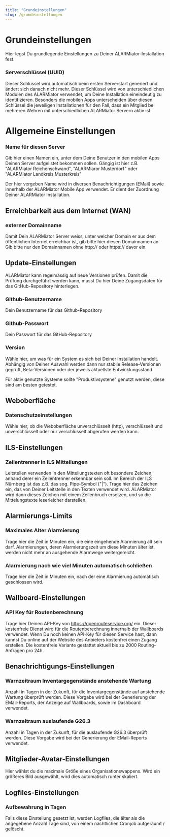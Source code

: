 ```yaml
---
title: "Grundeinstellungen"
slug: /grundeinstellungen
---
```


# Grundeinstellungen

Hier legst Du grundlegende Einstellungen zu Deiner ALARMiator-Installation fest.




### **Serverschlüssel (UUID)**



Dieser Schlüssel wird automatisch beim ersten Serverstart generiert und ändert sich danach nicht mehr. Dieser Schlüssel wird von unterschiedlichen Modulen des ALARMiator verwendet, um Deine Installation eineindeutig zu identifizieren. Besonders die mobilen Apps unterscheiden über diesen Schlüssel die jeweiligen Installationen für den Fall, dass ein Mitglied bei mehreren Wehren mit unterschiedlichen ALARMiator Servern aktiv ist.




# **Allgemeine Einstellungen**



### **Name für diesen Server**



Gib hier einen Namen ein, unter dem Deine Benutzer in den mobilen Apps Deinen Server aufgelistet bekommen sollen. Gängig ist hier z.B. "ALARMiator Reichenschwand", "ALARMiaror Musterdorf" oder "ALARMiator Landkreis Musterkreis"



Der hier vergeben Name wird in diversen Benachrichtigungen (EMail) sowie innerhalb der ALARMiator Mobile App verwendet. Er dient der Zuordnung Deiner ALARMiator Installation.




## **Erreichbarkeit aus dem Internet (WAN)**



### **externer Domainname**



Damit Dein ALARMiator Server weiss, unter welcher Domain er aus dem öffentlichen Internet erreichbar ist, gib bitte hier diesen Domainnamen an. Gib bitte nur den Domainnamen ohne http:// oder https:// davor ein.




## **Update-Einstellungen**



ALARMiator kann regelmässig auf neue Versionen prüfen. Damit die Prüfung durchgeführt werden kann, musst Du hier Deine Zugangsdaten für das GitHub-Repository hinterlegen.



### **Github-Benutzername**



Dein Benutzername für das Github-Repository



### **Github-Passwort**



Dein Passwort für das GitHub-Repository



### **Version**



Wähle hier, um was für ein System es sich bei Deiner Installation handelt. Abhängig von Deiner Auswahl werden dann nur stabile Release-Versionen geprüft, Beta-Versionen oder der jeweils aktuellste Entwicklungsstand.



Für aktiv genutzte Systeme sollte "Produktivsystene" genutzt werden, diese sind am besten getestet.




## **Weboberfläche**



### **Datenschutzeinstellungen**



Wähle hier, ob die Weboberfläche unverschlüsselt (http), verschlüsselt und unverschlüsselt oder nur verschlüsselt abgerufen werden kann.




## **ILS-Einstellungen**



### **Zeilentrenner in ILS Mitteilungen**



Leitstellen verwenden in den Mitteilungstexten oft besondere Zeichen, anhand derer ein Zeilentrenner erkennbar sein soll. Im Bereich der ILS Nürnberg ist das z.B. das sog. Pipe-Symbol ("|"). Trage hier das Zeichen ein, das von Deiner Leitstelle in den Texten verwendet wird. ALARMiator wird dann dieses Zeichen mit einem Zeilenbruch ersetzen, und so die Mittelungstexte leserleicher darstellen.




## **Alarmierungs-Limits**



### **Maximales Alter Alarmierung**



Trage hier die Zeit in Minuten ein, die eine eingehende Alarmierung alt sein darf. Alarmierungen, deren Alarmierungszeit um diese Minuten älter ist, werden nicht mehr an ausgehende Alarmwege weitergereicht.



### **Alarmierung nach wie viel Minuten automatisch schließen**



Trage hier die Zeit in Minuten ein, nach der eine Alarmierung automatisch geschlossen wird.




## **Wallboard-Einstellungen**



### **API Key für Routenberechnung**



Trage hier Deinen API-Key von https://openrouteservice.org/ ein. Dieser kostenfreie Dienst wird für die Routenberechnung innerhalb der Wallboards verwendet. Wenn Du noch keinen API-Key für diesen Service hast, dann kannst Du online auf der Website des Anbieters kostenfrei einen Zugang erstellen. Die kostenfreie Variante gestattet aktuell bis zu 2000 Routing-Anfragen pro 24h.




## Benachrichtigungs-Einstellungen



### Warnzeitraum Inventargegenstände anstehende Wartung



Anzahl in Tagen in der Zukunft, für die Inventargegenstände auf anstehende Wartung überprüft werden. Diese Vorgabe wird bei der Generierung der EMail-Reports, der Anzeige auf Wallboards, sowie im Dashboard verwendet.




### Warnzeitraum auslaufende G26.3



Anzahl in Tagen in der Zukunft, für die auslaufende G26.3 überprüft werden. Diese Vorgabe wird bei der Generierung der EMail-Reports verwendet.




## Mitglieder-Avatar-Einstellungen



Hier wählst du die maximale Größe eines Organisationswappens. Wird ein größeres Bild ausgewählt, wird dies automatisch runter skaliert.




## Logfiles-Einstellungen



### Aufbewahrung in Tagen



Falls diese Einstellung gesetzt ist, werden Logfiles, die älter als die angegebene Anzahl Tage sind, von einem nächtlichen Cronjob aufgeräumt / gelöscht.